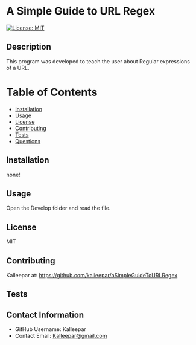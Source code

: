 # A Simple Guide to URL Regex


[![License: MIT](https://img.shields.io/badge/License-MIT-yellow.svg)](https://opensource.org/licenses/MIT)

## Description
This program was developed to teach the user about Regular expressions of a URL.

# Table of Contents 
* [Installation](##-Installation)
* [Usage](##-Usage)
* [License](##-Installation)
* [Contributing](##-Contributing)
* [Tests](##-Tests)
* [Questions](##-Contact-Information)
  
## Installation
none!

## Usage
Open the Develop folder and read the file.

## License 
MIT

## Contributing 
Kalleepar at:
https://github.com/kalleepar/aSimpleGuideToURLRegex

## Tests


## Contact Information 
* GitHub Username: Kalleepar
* Contact Email: Kalleepar@gmail.com